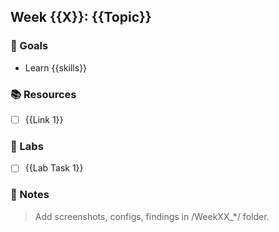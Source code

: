 ## Week {{X}}: {{Topic}}

### 🎯 Goals
- Learn {{skills}}

### 📚 Resources
- [ ] {{Link 1}}

### 🧪 Labs
- [ ] {{Lab Task 1}}

### 📘 Notes
> Add screenshots, configs, findings in /WeekXX_*/ folder.
